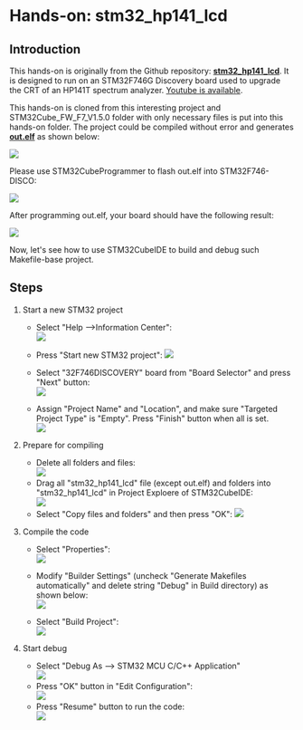 # Hands-on: stm32_hp141_lcd

## Introduction

This hands-on is originally from the Github repository: **[stm32_hp141_lcd](https://github.com/schnommus/stm32_hp141_lcd)**. It is designed to run on an STM32F746G Discovery board used to upgrade the CRT of an HP141T spectrum analyzer. [Youtube is available](https://youtu.be/CwwRvqHGyts). 

This hands-on is cloned from this interesting project and STM32Cube_FW_F7_V1.5.0 folder with only necessary files is put into this hands-on folder. The project could be compiled without error and generates **<u>out.elf</u>** as shown below:

![](../../docs/imgs/hands-on/stm32_hp141_lcd-make-all.png)

Please use STM32CubeProgrammer to flash out.elf into STM32F746-DISCO:

![](../../docs/imgs/hands-on/stm32_hp141_lcd-stm32cubeprogrammer.png)

After programming out.elf, your board should have the following result:

![](../../docs/imgs/hands-on/stm32f746-disco-hp141.jpg)

Now, let's see how to use STM32CubeIDE to build and debug such Makefile-base project.



## Steps

1. Start a new STM32 project
   
   * Select "Help -->Information Center":  
     ![](../../docs/imgs/hands-on/stm32_hp141_lcd-start-new-project-0.png)
   
     
   
   * Press "Start new STM32 project":
     ![](../../docs/imgs/hands-on/stm32_hp141_lcd-start-new-project-1.png)
   * Select "32F746DISCOVERY" board from "Board Selector" and press "Next" button:  
     ![](../../docs/imgs/hands-on/stm32_hp141_lcd-start-new-project-2.png)
   * Assign "Project Name" and "Location", and make sure "Targeted Project Type" is "Empty". Press "Finish" button when all is set.  
     ![](../../docs/imgs/hands-on/stm32_hp141_lcd-start-new-project-3.png)
   
5. Prepare for compiling   
   * Delete all folders and files:  
![](../../docs/imgs/hands-on/stm32_hp141_lcd-start-new-project-5.png)
   * Drag all "stm32_hp141_lcd" file (except out.elf) and folders into "stm32_hp141_lcd" in Project Exploere of STM32CubeIDE:  
     ![](../../docs/imgs/hands-on/stm32_hp141_lcd-start-new-project-6.png)
   * Select "Copy files and folders" and then press "OK":
![](../../docs/imgs/hands-on/stm32_hp141_lcd-start-new-project-7.png)
   
8. Compile the code
   
   * Select "Properties":  
![](../../docs/imgs/hands-on/stm32_hp141_lcd-start-new-project-9.png)
   
   * Modify "Builder Settings" (uncheck "Generate Makefiles automatically" and delete string "Debug" in Build directory) as shown below:  
![](../../docs/imgs/hands-on/stm32_hp141_lcd-start-new-project-10.png)
     
   * Select "Build Project":  
![](../../docs/imgs/hands-on/stm32_hp141_lcd-start-new-project-8.png)
     
     

11. Start debug

    * Select "Debug As --> STM32 MCU C/C++ Application"  
    ![](../../docs/imgs/hands-on/stm32_hp141_lcd-start-new-project-11.png)
    * Press "OK" button in "Edit Configuration":  
    ![](../../docs/imgs/hands-on/stm32_hp141_lcd-start-new-project-13.png)
    * Press "Resume" button to run the code:  
    ![](../../docs/imgs/hands-on/stm32_hp141_lcd-start-new-project-12.png)

